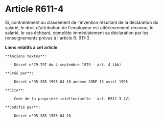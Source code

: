 # Article R611-4

Si, contrairement au classement de l'invention résultant de la déclaration du salarié, le droit d'attribution de l'employeur
est ultérieurement reconnu, le salarié, le cas échéant, complète immédiatement sa déclaration par les renseignements prévus à
l'article R. 611-3.

**Liens relatifs à cet article**

	**Anciens textes**:

	  - Décret n°79-797 du 4 septembre 1979 - art. 4 (Ab)

	**Créé par**:

	  - Décret n°95-385 1995-04-10 annexe JORF 13 avril 1995

	**Cite**:

	  - Code de la propriété intellectuelle - art. R611-3 (V)

	**Codifié par**:

	  - Décret n°95-385 1955-04-10

